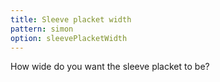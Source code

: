 ```yaml
---
title: Sleeve placket width
pattern: simon
option: sleevePlacketWidth
---
```


How wide do you want the sleeve placket to be?